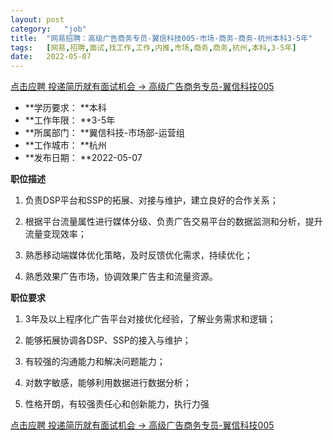 ```yaml
---
layout:	post
category:	"job"
title:	"网易招聘：高级广告商务专员-翼信科技005-市场-商务-商务-杭州本科3-5年"
tags:	[网易,招聘,面试,找工作,工作,内推,市场,商务,商务,杭州,本科,3-5年]
date:	2022-05-07
---
```


[点击应聘 投递简历就有面试机会 ->  高级广告商务专员-翼信科技005](http://mobile.bole.netease.com/bole/boleDetail?id=40071&employeeId=346f03c3cda5f04c&key=all)



- **学历要求： **本科
- **工作年限： **3-5年
- **所属部门： **翼信科技-市场部-运营组
- **工作城市： **杭州
- **发布日期： **2022-05-07



**职位描述**

1. 负责DSP平台和SSP的拓展、对接与维护，建立良好的合作关系；

2. 根据平台流量属性进行媒体分级、负责广告交易平台的数据监测和分析，提升流量变现效率；

3. 熟悉移动端媒体优化策略，及时反馈优化需求，持续优化；

4. 熟悉效果广告市场，协调效果广告主和流量资源。





**职位要求**

1. 3年及以上程序化广告平台对接优化经验，了解业务需求和逻辑；

2. 能够拓展协调各DSP、SSP的接入与维护；

3. 有较强的沟通能力和解决问题能力；

4. 对数字敏感，能够利用数据进行数据分析； 

5. 性格开朗，有较强责任心和创新能力，执行力强



[点击应聘 投递简历就有面试机会 ->  高级广告商务专员-翼信科技005](http://mobile.bole.netease.com/bole/boleDetail?id=40071&employeeId=346f03c3cda5f04c&key=all)